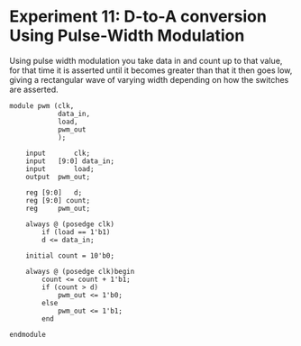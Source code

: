# Experiment 11: D-to-A	conversion Using Pulse-Width Modulation

Using pulse width modulation you take data in and count up to that value, for that time it is asserted until it becomes greater than that it then goes low, giving a rectangular wave of varying width depending on how the switches are asserted.

    module pwm (clk,
				data_in,
				load,
				pwm_out
				);

		input		clk;
		input	[9:0] data_in;
		input		load;
		output	pwm_out;
		
		reg	[9:0]	d;
		reg	[9:0] count;
		reg		pwm_out;
		
		always @ (posedge clk)
			if (load == 1'b1)
			d <= data_in;
			
		initial count = 10'b0;
			
		always @ (posedge clk)begin
			count <= count + 1'b1;
			if (count > d)
				pwm_out <= 1'b0;
			else
				pwm_out <= 1'b1;
			end
			
    endmodule
